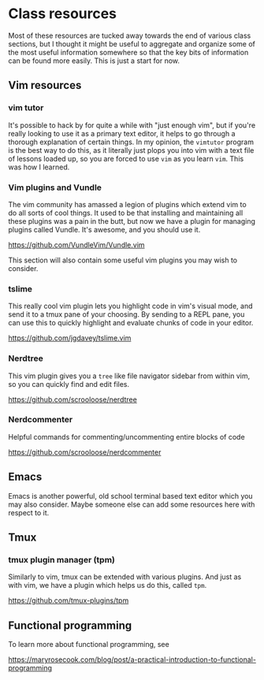 
# Class resources

Most of these resources are tucked away towards the end of various class sections, but I thought it might be useful to aggregate and organize some of the most useful information somewhere so that the key bits of information can be found more easily.
This is just a start for now.



## Vim resources

### vim tutor

It's possible to hack by for quite a while with "just enough vim", but if you're really looking to use it as a primary text editor, it helps to go through a thorough explanation of certain things.
In my opinion, the `vimtutor` program is the best way to do this, as it literally just plops you into vim with a text file of lessons loaded up, so you are forced to use `vim` as you learn `vim`.
This was how I learned.

### Vim plugins and Vundle

The vim community has amassed a legion of plugins which extend vim to do all sorts of cool things.
It used to be that installing and maintaining all these plugins was a pain in the butt, but now we have a plugin for managing plugins called Vundle.
It's awesome, and you should use it.

<https://github.com/VundleVim/Vundle.vim>

This section will also contain some useful vim plugins you may wish to consider.

### tslime

This really cool vim plugin lets you highlight code in vim's visual mode, and send it to a tmux pane of your choosing.
By sending to a REPL pane, you can use this to quickly highlight and evaluate chunks of code in your editor.

<https://github.com/jgdavey/tslime.vim>

### Nerdtree

This vim plugin gives you a `tree` like file navigator sidebar from within vim, so you can quickly find and edit files.

<https://github.com/scrooloose/nerdtree>

### Nerdcommenter

Helpful commands for commenting/uncommenting entire blocks of code

<https://github.com/scrooloose/nerdcommenter>


## Emacs

Emacs is another powerful, old school terminal based text editor which you may also consider.
Maybe someone else can add some resources here with respect to it.



## Tmux

### tmux plugin manager (tpm)

Similarly to vim, tmux can be extended with various plugins.
And just as with vim, we have a plugin which helps us do this, called `tpm`.

<https://github.com/tmux-plugins/tpm>


## Functional programming

To learn more about functional programming, see

<https://maryrosecook.com/blog/post/a-practical-introduction-to-functional-programming>

